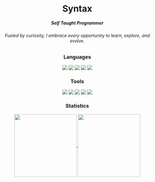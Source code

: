 <h1 align="center">Syntax</h1>
<div align="center">
  <h5>Self Taught Programmer</h5>
  <h6>Fueled by curiosity, I embrace every opportunity to learn, explore, and evolve.</h6>
</div>
<div align="center">
  <h3>Languages</h3>
  <img src="https://svgl-badge.vercel.app/api/Language/C%2B%2B?theme=dark"/>
  <img src="https://svgl-badge.vercel.app/api/Language/TypeScript?theme=dark"/>
  <img src="https://svgl-badge.vercel.app/api/Language/JavaScript?theme=dark"/>
  <img src="https://svgl-badge.vercel.app/api/Language/HTML5?theme=dark"/>
  <img src="https://svgl-badge.vercel.app/api/Language/CSS?theme=dark"/>
</div>
<div align="center">
  <h3>Tools</h3>
  <img src="https://svgl-badge.vercel.app/api/Software/Visual%20Studio?theme=dark"/>
  <img src="https://svgl-badge.vercel.app/api/Software/Visual%20Studio%20Code?theme=dark"/>
  <img src="https://svgl-badge.vercel.app/api/Software/Git?theme=dark"/>
  <img src="https://svgl-badge.vercel.app/api/Software/Github?theme=dark"/>
  <img src="https://svgl-badge.vercel.app/api/Library/Node.js?theme=dark"/>
</div>
<div align="center">
  <h3>Statistics</h3>
  <a href="https://github.com/anuraghazra/github-readme-stats">
    <img height=200 align="center" src="https://github-readme-stats.vercel.app/api?username=syntaxbtw&theme=github_dark&show_icons=true" />
  </a>
  <a href="https://github.com/anuraghazra/github-readme-stats">
    <img height=200 align="center" src="https://github-readme-stats.vercel.app/api/top-langs?username=syntaxbtw&theme=github_dark&show_icons=false&card_width=350" />
  </a>
</div>
<img height=15 align="right" src="https://komarev.com/ghpvc/?username=syntaxbtw&abbreviated=true" />
